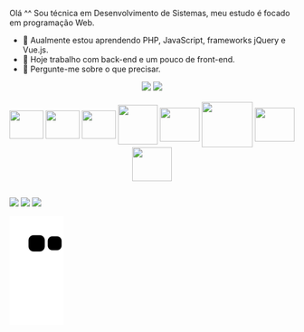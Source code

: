 Olá ^^
Sou técnica em Desenvolvimento de Sistemas, meu estudo é focado em programação Web.

- 🌱 Aualmente estou aprendendo PHP, JavaScript, frameworks jQuery e Vue.js.
- 🔭 Hoje trabalho com back-end e um pouco de front-end.
- 💬 Pergunte-me sobre o que precisar.

<!--
- 🌱 I’m currently learning ...
- 👯 I’m looking to collaborate on ...
- 🤔 I’m looking for help with ...
- 💬 Ask me about ...
- 📫 How to reach me: ...
- 😄 Pronouns: ...
- ⚡ Fun fact: ...
-->

 <div align=center>
  <img height="160em" src="https://github-readme-stats.vercel.app/api?username=mylenavitoriano&show_icons=true&theme=dracula&include_all_commits=true&count_private=true"/>
  <img height="160em" src="https://github-readme-stats.vercel.app/api/top-langs/?username=mylenavitoriano&layout=compact&langs_count=7&theme=dracula"/>
</div>

 <div align=center><br>
   <img align="center" height="50" width="60" src="https://cdn.jsdelivr.net/gh/devicons/devicon/icons/html5/html5-original.svg" />
   <img align="center" height="50" width="60" src="https://cdn.jsdelivr.net/gh/devicons/devicon/icons/css3/css3-original.svg" />
   <img align="center" height="50" width="60" src="https://cdn.jsdelivr.net/gh/devicons/devicon/icons/javascript/javascript-original.svg" />
   <img align="center" height="70" width="70" src="https://cdn.jsdelivr.net/gh/devicons/devicon/icons/php/php-plain.svg" />
   <img align="center" height="60" width="70" src="https://cdn.jsdelivr.net/gh/devicons/devicon/icons/java/java-original.svg" />
   <img align="center" height="80" width="90" src="https://cdn.jsdelivr.net/gh/devicons/devicon/icons/mysql/mysql-original-wordmark.svg" />
 
   <img align="center" height="60" width="70" src="https://cdn.jsdelivr.net/gh/devicons/devicon/icons/jquery/jquery-plain-wordmark.svg" />
   <img align="center" height="60" width="70" src="https://cdn.jsdelivr.net/gh/devicons/devicon/icons/vuejs/vuejs-original-wordmark.svg" />

  <!--https://devicon.dev/-->
 </div>

  
  ##
<div>
  <a href="https://www.instagram.com/mylena_vitoriano/" target="_blank"><img src="https://img.shields.io/badge/-Instagram-%23E4405F?style=for-the-badge&logo=instagram&logoColor=white" target="_blank"></a>
 <a href="https://www.linkedin.com/in/mylenavitoriano/" target="_blank"><img src="https://img.shields.io/badge/-LinkedIn-%230077B5?style=for-the-badge&logo=linkedin&logoColor=white" target="_blank"></a>
 <a href = "mailto:mylenabarbosa08@gmail.com"><img src="https://img.shields.io/badge/-Gmail-%23333?style=for-the-badge&logo=gmail&logoColor=white" target="_blank"></a>
 
 ![github contribution grid snake animation](https://raw.githubusercontent.com/mylenavitoriano/mylenavitoriano/output/github-contribution-grid-snake.svg)
   
 </div>
